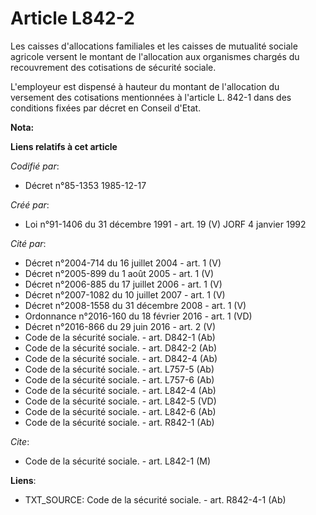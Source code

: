 # Article L842-2

Les caisses d'allocations familiales et les caisses de mutualité sociale agricole versent le montant de l'allocation aux
organismes chargés du recouvrement des cotisations de sécurité sociale.

L'employeur est dispensé à hauteur du montant de l'allocation du versement des cotisations mentionnées à l'article L. 842-1
dans des conditions fixées par décret en Conseil d'Etat.

**Nota:**



**Liens relatifs à cet article**

_Codifié par_:

  - Décret n°85-1353 1985-12-17

_Créé par_:

  - Loi n°91-1406 du 31 décembre 1991 - art. 19 (V) JORF 4 janvier 1992

_Cité par_:

  - Décret n°2004-714 du 16 juillet 2004 - art. 1 (V)
  - Décret n°2005-899 du 1 août 2005 - art. 1 (V)
  - Décret n°2006-885 du 17 juillet 2006 - art. 1 (V)
  - Décret n°2007-1082 du 10 juillet 2007 - art. 1 (V)
  - Décret n°2008-1558 du 31 décembre 2008 - art. 1 (V)
  - Ordonnance n°2016-160 du 18 février 2016 - art. 1 (VD)
  - Décret n°2016-866 du 29 juin 2016 - art. 2 (V)
  - Code de la sécurité sociale. - art. D842-1 (Ab)
  - Code de la sécurité sociale. - art. D842-2 (Ab)
  - Code de la sécurité sociale. - art. D842-4 (Ab)
  - Code de la sécurité sociale. - art. L757-5 (Ab)
  - Code de la sécurité sociale. - art. L757-6 (Ab)
  - Code de la sécurité sociale. - art. L842-4 (Ab)
  - Code de la sécurité sociale. - art. L842-5 (VD)
  - Code de la sécurité sociale. - art. L842-6 (Ab)
  - Code de la sécurité sociale. - art. R842-1 (Ab)

_Cite_:

  - Code de la sécurité sociale. - art. L842-1 (M)

**Liens**:

  - TXT_SOURCE: Code de la sécurité sociale. - art. R842-4-1 (Ab)

